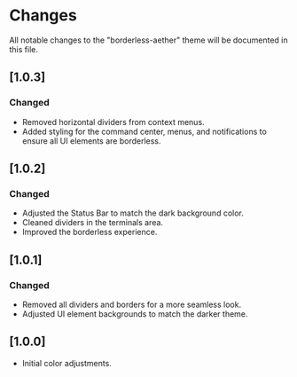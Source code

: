 # Changes

All notable changes to the "borderless-aether" theme will be documented in this file.

## [1.0.3]

### Changed
- Removed horizontal dividers from context menus.
- Added styling for the command center, menus, and notifications to ensure all UI elements are borderless.

## [1.0.2]

### Changed
- Adjusted the Status Bar to match the dark background color.
- Cleaned dividers in the terminals area.
- Improved the borderless experience.

## [1.0.1]

### Changed
- Removed all dividers and borders for a more seamless look.
- Adjusted UI element backgrounds to match the darker theme.

## [1.0.0]

- Initial color adjustments.
